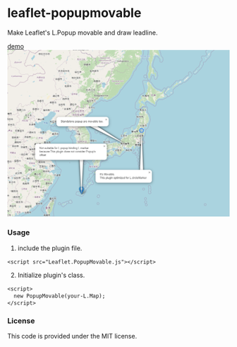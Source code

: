 # leaflet-popupmovable
Make Leaflet's L.Popup movable and draw leadline.

[demo](http://)
![demo image](./Demo/demo.PNG)

### Usage
1. include the plugin file.
```
<script src="Leaflet.PopupMovable.js"></script>
```
2. Initialize plugin's class.
```
<script>
  new PopupMovable(your-L.Map);
</script>
```
### License
This code is provided under the MIT license.

